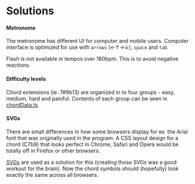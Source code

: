 # Solutions

#### Metronome

The metronome has different UI for computer and mobile users. Computer interface is optimized for use with `arrows` (←↑→↓), `space` and `tab`.

Flash is not available in tempos over 180bpm. This is to avoid negative reactions.

#### Difficulty levels

Chord extensions (ie. 7#9b13) are organized in to four groups - easy, medium, hard and painful. Contents of each group can be seen in [chordData.ts](https://github.com/visahaarala/jazzchords/blob/main/src/data/chordData.ts).

#### SVGs

There are small differences in how some browsers display for ex. the Arial font that was originally used in the program. A CSS layout design for a chord (C7b9) that looks perfect in Chrome, Safari and Opera would be totally off in Firefox or other browsers.

[SVGs](https://github.com/visahaarala/jazzchords/tree/main/src/components/svg) are used as a solution for this (creating those SVGs was a good workout for the brain). Now the chord symbols should (hopefully) look exactly the same across all browsers.
